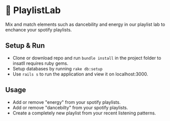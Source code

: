 # 🧪 PlaylistLab

Mix and match elements such as dancebility and energy in our playlist lab to enchance your spotify playlists.

## Setup & Run

- Clone or download repo and run `bundle install` in the project folder to insatll requires ruby gems.
- Setup databases by running `rake db:setup`
- Use `rails s` to run the application and view it on localhost:3000.

## Usage

- Add or remove "energy" from your spotify playlists.
- Add or remove "dancebilty" from your spotify playlists.
- Create a completely new playlist from your recent listening patterns.
